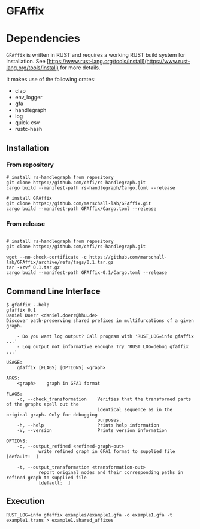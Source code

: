 # GFAffix

# Dependencies

`GFAffix` is written in RUST and requires a working RUST build system for
installation. See
[https://www.rust-lang.org/tools/install](https://www.rust-lang.org/tools/install)
for more details. 

It makes use of the following crates:
* clap
* env\_logger
* gfa
* handlegraph
* log
* quick-csv
* rustc-hash

## Installation

### From repository

```
# install rs-handlegraph from repository
git clone https://github.com/chfi/rs-handlegraph.git
cargo build --manifest-path rs-handlegraph/Cargo.toml --release

# install GFAffix
git clone https://github.com/marschall-lab/GFAffix.git
cargo build --manifest-path GFAffix/Cargo.toml --release
```

### From release

```

# install rs-handlegraph from repository
git clone https://github.com/chfi/rs-handlegraph.git

wget --no-check-certificate -c https://github.com/marschall-lab/GFAffix/archive/refs/tags/0.1.tar.gz
tar -xzvf 0.1.tar.gz
cargo build --manifest-path GFAffix-0.1/Cargo.toml --release

```

## Command Line Interface

```
$ gfaffix --help
gfaffix 0.1
Daniel Doerr <daniel.doerr@hhu.de>
Discover path-preserving shared prefixes in multifurcations of a given graph.

    - Do you want log output? Call program with 'RUST_LOG=info gfaffix ...'
    - Log output not informative enough? Try 'RUST_LOG=debug gfaffix ...'

USAGE:
    gfaffix [FLAGS] [OPTIONS] <graph>

ARGS:
    <graph>    graph in GFA1 format

FLAGS:
    -c, --check_transformation    Verifies that the transformed parts of the graphs spell out the
                                  identical sequence as in the original graph. Only for debugging
                                  purposes.
    -h, --help                    Prints help information
    -V, --version                 Prints version information

OPTIONS:
    -o, --output_refined <refined-graph-out>
            write refined graph in GFA1 format to supplied file [default:  ]

    -t, --output_transformation <transformation-out>
            report original nodes and their corresponding paths in refined graph to supplied file
            [default:  ]
```

## Execution

```
RUST_LOG=info gfaffix examples/example1.gfa -o example1.gfa -t example1.trans > example1.shared_affixes
```
